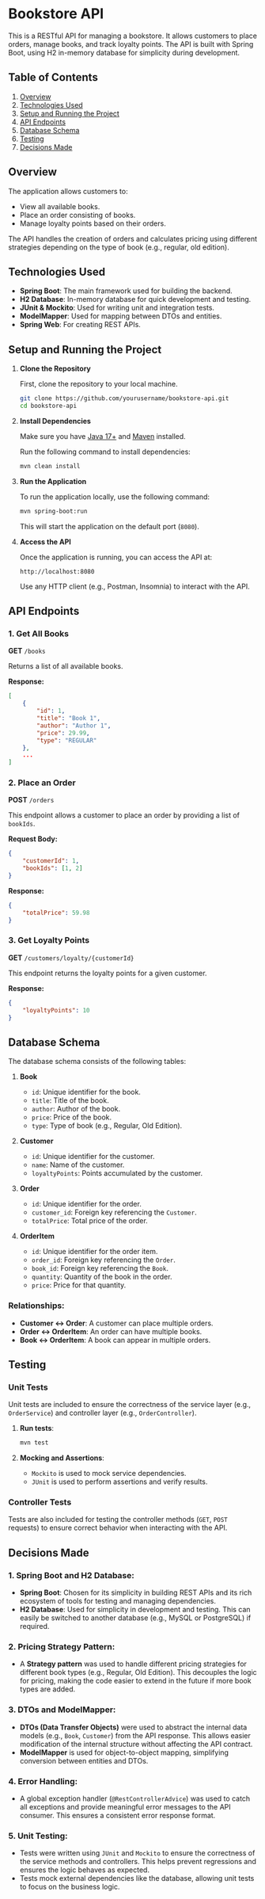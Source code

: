 # Bookstore API

This is a RESTful API for managing a bookstore. It allows customers to place orders, manage books, and track loyalty points. The API is built with Spring Boot, using H2 in-memory database for simplicity during development.

## Table of Contents
1. [Overview](#overview)
2. [Technologies Used](#technologies-used)
3. [Setup and Running the Project](#setup-and-running-the-project)
4. [API Endpoints](#api-endpoints)
5. [Database Schema](#database-schema)
6. [Testing](#testing)
7. [Decisions Made](#decisions-made)

## Overview

The application allows customers to:

- View all available books.
- Place an order consisting of books.
- Manage loyalty points based on their orders.

The API handles the creation of orders and calculates pricing using different strategies depending on the type of book (e.g., regular, old edition).

## Technologies Used

- **Spring Boot**: The main framework used for building the backend.
- **H2 Database**: In-memory database for quick development and testing.
- **JUnit & Mockito**: Used for writing unit and integration tests.
- **ModelMapper**: Used for mapping between DTOs and entities.
- **Spring Web**: For creating REST APIs.

## Setup and Running the Project

1. **Clone the Repository**

   First, clone the repository to your local machine.

   ```bash
   git clone https://github.com/yourusername/bookstore-api.git
   cd bookstore-api
   ```

2. **Install Dependencies**

   Make sure you have [Java 17+](https://adoptopenjdk.net/) and [Maven](https://maven.apache.org/) installed.

   Run the following command to install dependencies:

   ```bash
   mvn clean install
   ```

3. **Run the Application**

   To run the application locally, use the following command:

   ```bash
   mvn spring-boot:run
   ```

   This will start the application on the default port (`8080`).

4. **Access the API**

   Once the application is running, you can access the API at:

   ```
   http://localhost:8080
   ```

   Use any HTTP client (e.g., Postman, Insomnia) to interact with the API.

## API Endpoints

### 1. **Get All Books**

   **GET** `/books`

   Returns a list of all available books.

   **Response:**
   ```json
   [
       {
           "id": 1,
           "title": "Book 1",
           "author": "Author 1",
           "price": 29.99,
           "type": "REGULAR"
       },
       ...
   ]
   ```

### 2. **Place an Order**

   **POST** `/orders`

   This endpoint allows a customer to place an order by providing a list of `bookIds`.

   **Request Body:**
   ```json
   {
       "customerId": 1,
       "bookIds": [1, 2]
   }
   ```

   **Response:**
   ```json
   {
       "totalPrice": 59.98
   }
   ```

### 3. **Get Loyalty Points**

   **GET** `/customers/loyalty/{customerId}`

   This endpoint returns the loyalty points for a given customer.

   **Response:**
   ```json
   {
       "loyaltyPoints": 10
   }
   ```

## Database Schema

The database schema consists of the following tables:

1. **Book**
   - `id`: Unique identifier for the book.
   - `title`: Title of the book.
   - `author`: Author of the book.
   - `price`: Price of the book.
   - `type`: Type of book (e.g., Regular, Old Edition).

2. **Customer**
   - `id`: Unique identifier for the customer.
   - `name`: Name of the customer.
   - `loyaltyPoints`: Points accumulated by the customer.

3. **Order**
   - `id`: Unique identifier for the order.
   - `customer_id`: Foreign key referencing the `Customer`.
   - `totalPrice`: Total price of the order.

4. **OrderItem**
   - `id`: Unique identifier for the order item.
   - `order_id`: Foreign key referencing the `Order`.
   - `book_id`: Foreign key referencing the `Book`.
   - `quantity`: Quantity of the book in the order.
   - `price`: Price for that quantity.

### Relationships:
- **Customer ↔ Order**: A customer can place multiple orders.
- **Order ↔ OrderItem**: An order can have multiple books.
- **Book ↔ OrderItem**: A book can appear in multiple orders.

## Testing

### Unit Tests

Unit tests are included to ensure the correctness of the service layer (e.g., `OrderService`) and controller layer (e.g., `OrderController`).

1. **Run tests**:

   ```bash
   mvn test
   ```

2. **Mocking and Assertions**:
   - `Mockito` is used to mock service dependencies.
   - `JUnit` is used to perform assertions and verify results.

### Controller Tests

Tests are also included for testing the controller methods (`GET`, `POST` requests) to ensure correct behavior when interacting with the API.

## Decisions Made

### 1. **Spring Boot and H2 Database**:
   - **Spring Boot**: Chosen for its simplicity in building REST APIs and its rich ecosystem of tools for testing and managing dependencies.
   - **H2 Database**: Used for simplicity in development and testing. This can easily be switched to another database (e.g., MySQL or PostgreSQL) if required.

### 2. **Pricing Strategy Pattern**:
   - A **Strategy pattern** was used to handle different pricing strategies for different book types (e.g., Regular, Old Edition). This decouples the logic for pricing, making the code easier to extend in the future if more book types are added.

### 3. **DTOs and ModelMapper**:
   - **DTOs (Data Transfer Objects)** were used to abstract the internal data models (e.g., `Book`, `Customer`) from the API response. This allows easier modification of the internal structure without affecting the API contract.
   - **ModelMapper** is used for object-to-object mapping, simplifying conversion between entities and DTOs.

### 4. **Error Handling**:
   - A global exception handler (`@RestControllerAdvice`) was used to catch all exceptions and provide meaningful error messages to the API consumer. This ensures a consistent error response format.

### 5. **Unit Testing**:
   - Tests were written using `JUnit` and `Mockito` to ensure the correctness of the service methods and controllers. This helps prevent regressions and ensures the logic behaves as expected.
   - Tests mock external dependencies like the database, allowing unit tests to focus on the business logic.